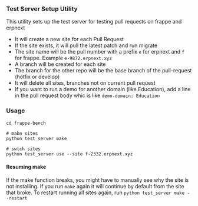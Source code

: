 ### Test Server Setup Utility

This utility sets up the test server for testing pull requests on frappe and erpnext

- It will create a new site for each Pull Request
- If the site exists, it will pull the latest patch and run migrate
- The site name will be the pull number with a prefix `e` for erpnext and `f` for frappe. Example `e-9872.erpnext.xyz`
- A branch will be created for each site
- The branch for the other repo will be the base branch of the pull-request (hotfix or develop)
- It will delete all sites, branches not on current pull request
- If you want to run a demo for another domain (like Education), add a line in the pull request body whic is like `demo-domain: Education`

### Usage

```
cd frappe-bench

# make sites
python test_server make

# swtch sites
python test_server use --site f-2332.erpnext.xyz
```

#### Resuming make

If the make function breaks, you might have to manually see why the site is not installing. If you run `make` again it will continue by default from the site that broke. To restart running all sites again, run `python test_server make --restart`


